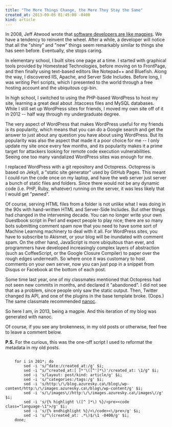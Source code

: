 ```yaml
---
title: "The More Things Change, the More They Stay the Same"
created_at: 2013-09-05 01:45:00 -0400
kind: article
---
```


In 2008, Jeff Atwood wrote that [software developers are like magpies][magpie].
We have a tendency to reinvent the wheel.  After a while, a developer will
notice that all the "shiny" and "new" things seem remarkably similar to things
she has seen before. Eventually, she stops caring.

In elementary school, I built sites one page at a time. I started with
graphical tools provided by Homestead Technologies, before moving on to
FrontPage, and then finally using text-based editors like Notepad++ and
Bluefish. Along the way, I discovered IIS, Apache, and Server Side Includes.
Before long, I was writing Perl scripts, which I presented to the world through
a free hosting account and the ubiquitous cgi-bin.

In high school, I switched to using the PHP-based WordPress to host my site,
learning a great deal about .htaccess files and MySQL databases. While I still
set up WordPress sites for friends, I moved my own site off of it in 2012 --
half way through my undergraduate degree.

The very aspect of WordPress that makes WordPress useful for my friends is its
popularity, which means that you can do a Google search and get the answer to
just about any question you have about using WordPress. But its popularity was
also the aspect that made it a poor choice for me -- I only update my site once
every few months, and its popularity makes it a prime target for attackers
looking for remote code execution vulnerabilities. Seeing one too many
vandalized WordPress sites was enough for me.

I replaced WordPress with a git repository and Octopress. Octopress is based on
Jekyll, a "static site generator" used by GitHub Pages. This meant I could run
the code once on my laptop, and have the web server just server a bunch of
static files and folders. Since there would not be any dynamic code (i.e. PHP,
Ruby, whatever) running on the server, it was less likely that I would get
"pwned".

Of course, serving HTML files from a folder is not unlike what I was doing in
the 90s with hand-written HTML and Server-Side Includes. But other things had
changed in the intervening decade. You can no longer write your own Guestbook
script in Perl and expect people to play nice; there are so many bots
submitting comment spam now that you need to have some sort of Machine Learning
machinery to deal with it all. For WordPress sites, you have to subscribe to
Akismet, or your blog will be inundated with comment spam. On the other hand,
JavaScript is more ubiquitous than ever, and programmers have developed
increasingly complex layers of abstraction (such as CoffeeScript, or the Google
Closure Compiler) to paper over the rough edges underneath. So where once it
was customary to host comments on your own server, now you can just pop in a
snippet from Disqus or Facebook at the bottom of each post.

Some time last year, one of my classmates mentioned that Octopress had not seen
new commits in months, and declared it "abandoned". I did not see that as a
problem, since people only saw the static output. Then, Twitter changed its
API, and one of the plugins in the base template broke. (Oops.) The same
classmate recommended [nanoc][nanoc].

So here I am, in 2013, being a magpie. And this iteration of my blog was
generated with nanoc.

Of course, if you see any brokenness, in my old posts or otherwise, feel free
to leave a comment below.

**P.S.** For the curious, this was the one-off script I used to reformat the
metadata in my old posts.

<pre><code class="language-bash">
    for i in 201*; do
        sed -i 's/^date:/created_at:/g' $i;
        sed -i "s/^created_at:[ ]*'\([^']*\)'/created_at: \1/g" $i;
        sed -i 's/layout: post/kind: article/g' $i;
        sed -i 's/^categories:/tags:/g' $i;
        sed -i 's/http:\/\/blog.azuresky.ca\/blog\/wp-content/http:\/\/images.azuresky.ca\/blog\/wp-content/g' $i;
        sed -i 's/\/images\//http:\/\/images.azuresky.ca\/images\//g' $i;
        sed -i 's/{% highlight \([^ ]*\) %}/&lt;pre&gt;&lt;code class="language-\1"&gt;/g' $i;
        sed -i 's/{% endhighlight %}/&lt;\/code&gt;&lt;\/pre&gt;/g' $i;
        sed -i 's/^\(created_at: .*\)$/\1 -0400/g' $i;
    done;
</code></pre>

[magpie]: http://www.codinghorror.com/blog/2008/01/the-magpie-developer.html
[nanoc]: http://nanoc.ws/

